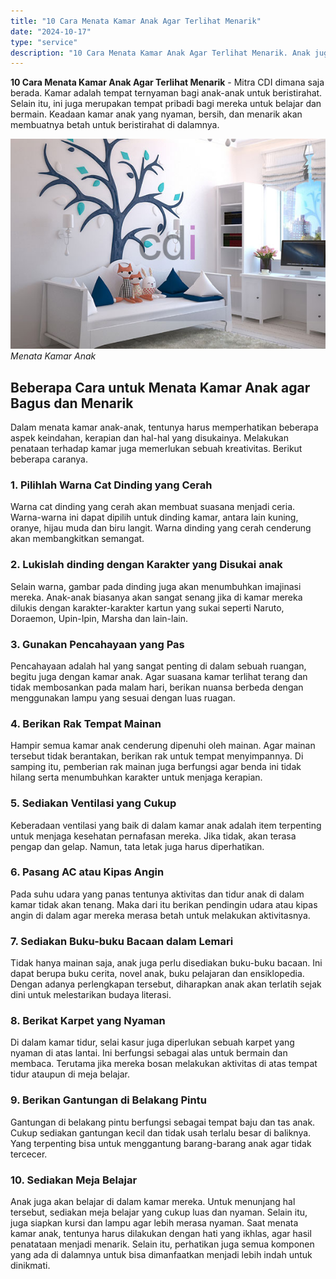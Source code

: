 ```yaml
---
title: "10 Cara Menata Kamar Anak Agar Terlihat Menarik"
date: "2024-10-17"
type: "service"
description: "10 Cara Menata Kamar Anak Agar Terlihat Menarik. Anak juga akan belajar di dalam kamar mereka. Untuk menunjang hal tersebut, sediakan meja belajar yang cukup..."
---
```


**10 Cara Menata Kamar Anak Agar Terlihat Menarik** - Mitra CDI dimana saja berada. Kamar adalah tempat ternyaman bagi anak-anak untuk beristirahat. Selain itu, ini juga merupakan tempat pribadi bagi mereka untuk belajar dan bermain. Keadaan kamar anak yang nyaman, bersih, dan menarik akan membuatnya betah untuk beristirahat di dalamnya.

![Menata kamar anak](/images/blog/kamar-anak.jpg)
*Menata Kamar Anak*

## Beberapa Cara untuk Menata Kamar Anak agar Bagus dan Menarik
Dalam menata kamar anak-anak, tentunya harus memperhatikan beberapa aspek keindahan, kerapian dan hal-hal yang disukainya. Melakukan penataan terhadap kamar juga memerlukan sebuah kreativitas. Berikut beberapa caranya.
### 1\. Pilihlah Warna Cat Dinding yang Cerah
Warna cat dinding yang cerah akan membuat suasana menjadi ceria. Warna-warna ini dapat dipilih untuk dinding kamar, antara lain kuning, oranye, hijau muda dan biru langit. Warna dinding yang cerah cenderung akan membangkitkan semangat.
### 2\. Lukislah dinding dengan Karakter yang Disukai anak
Selain warna, gambar pada dinding juga akan menumbuhkan imajinasi mereka. Anak-anak biasanya akan sangat senang jika di kamar mereka dilukis dengan karakter-karakter kartun yang sukai seperti Naruto, Doraemon, Upin-Ipin, Marsha dan lain-lain.
### 3\. Gunakan Pencahayaan yang Pas
Pencahayaan adalah hal yang sangat penting di dalam sebuah ruangan, begitu juga dengan kamar anak. Agar suasana kamar terlihat terang dan tidak membosankan pada malam hari, berikan nuansa berbeda dengan menggunakan lampu yang sesuai dengan luas ruagan.
### 4\. Berikan Rak Tempat Mainan
Hampir semua kamar anak cenderung dipenuhi oleh mainan. Agar mainan tersebut tidak berantakan, berikan rak untuk tempat menyimpannya. Di samping itu, pemberian rak mainan juga berfungsi agar benda ini tidak hilang serta menumbuhkan karakter untuk menjaga kerapian.
### 5\. Sediakan Ventilasi yang Cukup
Keberadaan ventilasi yang baik di dalam kamar anak adalah item terpenting untuk menjaga kesehatan pernafasan mereka. Jika tidak, akan terasa pengap dan gelap. Namun, tata letak juga harus diperhatikan.
### 6\. Pasang AC atau Kipas Angin
Pada suhu udara yang panas tentunya aktivitas dan tidur anak di dalam kamar tidak akan tenang. Maka dari itu berikan pendingin udara atau kipas angin di dalam agar mereka merasa betah untuk melakukan aktivitasnya.
### 7\. Sediakan Buku-buku Bacaan dalam Lemari
Tidak hanya mainan saja, anak juga perlu disediakan buku-buku bacaan. Ini dapat berupa buku cerita, novel anak, buku pelajaran dan ensiklopedia. Dengan adanya perlengkapan tersebut, diharapkan anak akan terlatih sejak dini untuk melestarikan budaya literasi.
### 8\. Berikat Karpet yang Nyaman
Di dalam kamar tidur, selai kasur juga diperlukan sebuah karpet yang nyaman di atas lantai. Ini berfungsi sebagai alas untuk bermain dan membaca. Terutama jika mereka bosan melakukan aktivitas di atas tempat tidur ataupun di meja belajar.
### 9\. Berikan Gantungan di Belakang Pintu
Gantungan di belakang pintu berfungsi sebagai tempat baju dan tas anak. Cukup sediakan gantungan kecil dan tidak usah terlalu besar di baliknya. Yang terpenting bisa untuk menggantung barang-barang anak agar tidak tercecer.
### 10\. Sediakan Meja Belajar
Anak juga akan belajar di dalam kamar mereka. Untuk menunjang hal tersebut, sediakan meja belajar yang cukup luas dan nyaman. Selain itu, juga siapkan kursi dan lampu agar lebih merasa nyaman. Saat menata kamar anak, tentunya harus dilakukan dengan hati yang ikhlas, agar hasil penatataan menjadi menarik. Selain itu, perhatikan juga semua komponen yang ada di dalamnya untuk bisa dimanfaatkan menjadi lebih indah untuk dinikmati.
